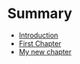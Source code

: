 # Summary

* [Introduction](intro.md)
* [First Chapter](chapter1.md)
* [My new chapter](my_new_chapter.md)

